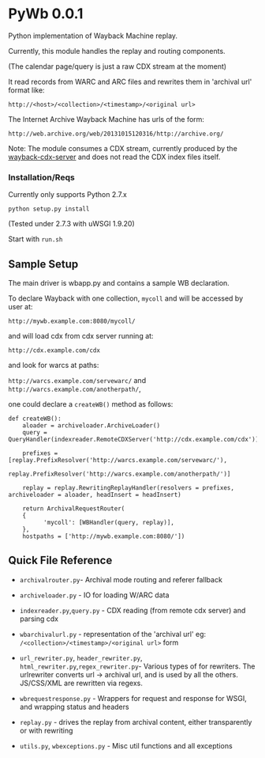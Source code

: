 PyWb 0.0.1
==========

Python implementation of Wayback Machine replay.

Currently, this module handles the replay and routing components.

(The calendar page/query is just a raw CDX stream at the moment)

It read records from WARC and ARC files and rewrites them in
'archival url' format like:

`http://<host>/<collection>/<timestamp>/<original url>`

The Internet Archive Wayback Machine has urls of the form:

`http://web.archive.org/web/20131015120316/http://archive.org/`

Note: The module consumes a CDX stream, currently produced by the [wayback-cdx-server][1] and does not read the CDX index files itself.


### Installation/Reqs

Currently only supports Python 2.7.x

`python setup.py install`

(Tested under 2.7.3 with uWSGI 1.9.20)

Start with `run.sh`



Sample Setup
------------

The main driver is wbapp.py and contains a sample WB declaration.

To declare Wayback with one collection, `mycoll`
and will be accessed by user at:

`http://mywb.example.com:8080/mycoll/`

and will load cdx from cdx server running at:

`http://cdx.example.com/cdx`

and look for warcs at paths:

`http://warcs.example.com/servewarc/` and
`http://warcs.example.com/anotherpath/`,

one could declare a `createWB()` method as follows:

    def createWB():
        aloader = archiveloader.ArchiveLoader()
        query = QueryHandler(indexreader.RemoteCDXServer('http://cdx.example.com/cdx'))
    
        prefixes = [replay.PrefixResolver('http://warcs.example.com/servewarc/'),
                   replay.PrefixResolver('http://warcs.example.com/anotherpath/')]
    
        replay = replay.RewritingReplayHandler(resolvers = prefixes, archiveloader = aloader, headInsert = headInsert)
    
        return ArchivalRequestRouter(
        {
              'mycoll': [WBHandler(query, replay)],
        },
        hostpaths = ['http://mywb.example.com:8080/'])


Quick File Reference
--------------------

 - `archivalrouter.py`- Archival mode routing and referer fallback

 - `archiveloader.py` - IO for loading W/ARC data

 - `indexreader.py`,`query.py` - CDX reading (from remote cdx server)
   and parsing cdx

 - `wbarchivalurl.py` - representation of the 'archival url' eg: `/<collection>/<timestamp>/<original url>` form

 - `url_rewriter.py`, `header_rewriter.py`, `html_rewriter.py`,`regex_rewriter.py`- Various types of for rewriters. The urlrewriter converts url -> archival url, and is used by all the others. JS/CSS/XML are rewritten via regexs.
 
 - `wbrequestresponse.py` - Wrappers for request and response for WSGI, and wrapping status and headers
 
 - `replay.py` - drives the replay from archival content, either transparently or with rewriting

 - `utils.py`, `wbexceptions.py` - Misc util functions and all exceptions


  [1]: https://github.com/internetarchive/wayback/tree/master/wayback-cdx-server
